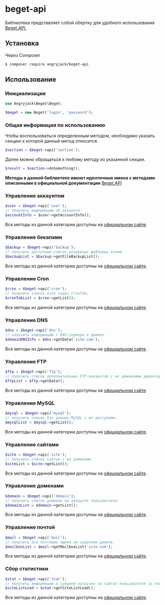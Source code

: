 # beget-api
Библиотека представляет собой обертку для удобного использования [Beget.API.](https://www.beget.com/ru/api)


## Установка

Через Composer

``` bash
$ composer require angryjack/beget-api
```

## Использование

### Инициализация
``` php
use Angryjack\Beget\Beget;

$beget = new Beget('login', 'password');
```
### Общая информация по использованию
Чтобы воспользоваться определенным методом, необходимо указать секцию к которой данный метод относится. 
``` php
$section = $beget->api('section');
```
Далее можно обращаться к любому методу из указанной секции. 
``` php
$result = $section->doSomething();
```
**Методы в данной библиотеке имеют идентичные имена с методами описанными в официальной документации** [Beget.API](https://www.beget.com/ru/api)

### Управление аккаунтом
``` php
$user = $beget->api('user');
// получить информацию об аккаунте
$accountInfo = $user->getAccountInfo();
```
Все методы из данной категории доступны на [официальном сайте](https://www.beget.com/ru/api/user).

### Управление бекапами
``` php
$backup = $beget->api('backup');
// получить доступный список резервных файловых копий.
$backupList = $backup->getFileBackupList();
```
Все методы из данной категории доступны на [официальном сайте](https://www.beget.com/ru/api/backup).

### Управление Cron
``` php
$cron = $beget->api('cron');
// получить список всех задач CronTab.
$cronTabList = $cron->getList();
```
Все методы из данной категории доступны на [официальном сайте](https://www.beget.com/ru/api/crontab).

### Управление DNS
``` php
$dns = $beget->api('dns');
// получить информацию с DNS-сервера о домене.
$domainDNSInfo = $dns->getData('site.com');
```
Все методы из данной категории доступны на [официальном сайте](https://www.beget.com/ru/api/dns).

### Управление FTP
``` php
$ftp = $beget->api('ftp');
// получить список дополнительных FTP-аккаунтов с их домашними директориями.
$ftpList = $ftp->getData();
```
Все методы из данной категории доступны на [официальном сайте](https://www.beget.com/ru/api/ftp).

### Управление MySQL
``` php
$mysql = $beget->api('mysql');
// получить список баз данных MySQL с их доступами.
$mysqlList = $mysql->getList();
```
Все методы из данной категории доступны на [официальном сайте](https://www.beget.com/ru/api/mysql).

### Управление сайтами
``` php
$site = $beget->api('site');
// получить список сайтов с их доменами.
$siteList = $site->getList();
```
Все методы из данной категории доступны на [официальном сайте](https://www.beget.com/ru/api/sites).

### Управление доменами
``` php
$domain = $beget->api('domain');
// получить список доменов на аккаунте пользователя.
$domainList = $domain->getList();
```
Все методы из данной категории доступны на [официальном сайте](https://www.beget.com/ru/api/domains).

### Управление почтой
``` php
$mail = $beget->api('mail');
// получить все почтовые ящики на заданном домене.
$mailboxList = $mail->getMailboxList('site.com');
```
Все методы из данной категории доступны на [официальном сайте](https://www.beget.com/ru/api/mail).

### Сбор статистики
``` php
$stat = $beget->api('stat');
// получить информацию о средней нагрузке на сайтах пользователя за последний месяц.
$siteListLoad = $stat->getSiteListLoad();
```
Все методы из данной категории доступны на [официальном сайте](https://www.beget.com/ru/api/stat).
